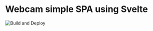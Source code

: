 # Webcam simple SPA using Svelte

![Build and Deploy](https://github.com/jeremyjousse/webcams/workflows/Build%20and%20Deploy/badge.svg?branch=master&event=deployment)
